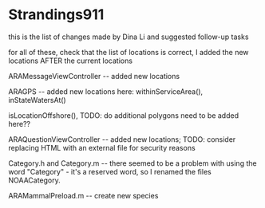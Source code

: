 # Strandings911

this is the list of changes made by Dina Li and suggested follow-up tasks

for all of these, check that the list of locations is correct, I added the new locations AFTER the current locations

ARAMessageViewController -- added new locations

ARAGPS -- added new locations here: withinServiceArea(), inStateWatersAt()

isLocationOffshore(), TODO: do additional polygons need to be added here??

ARAQuestionViewController -- added new locations; TODO: consider replacing HTML with an external file for security reasons

Category.h and Category.m -- there seemed to be a problem with using the word "Category" - it's a reserved word, so I renamed the files NOAACategory.

ARAMammalPreload.m  -- create new species

